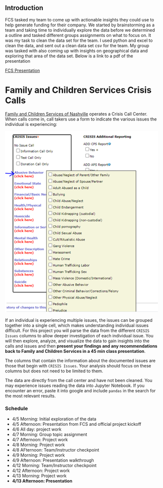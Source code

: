 ## Introduction
FCS tasked my team to come up with actionable insights they could use to help generate funding for their company. We started by brainstorming as a team and taking time to individually explore the data before we determined a outline and tasked different groups assignments on what to focus on. It was my task to clean the data set for the team. I used python and excel to clean the data, and sent out a clean data set csv for the team. My group was tasked with also coming up with insights on geographical data and exploring that area of the data set. Below is a link to a pdf of the presentation
  
[FCS Presentation](data/FCS_Presentation.pdf)

# Family and Children Services Crisis Calls

[Family and Children Services of Nashville](http://www.fcsnashville.org/) operates a Crisis Call Center. When calls come in, call takers use a form to indicate the various issues the individual is experiencing: 

![crisis_call_form](assets/crisis_call_form.png)

If an individual is experiencing multiple issues, the issues can be grouped together into a single cell, which makes understanding individual issues difficult. For this project you will parse the data from the different `CRISIS Issues` columns to allow deeper investigation of each individual issue. You will then explore, analyze, and visualize the data to gain insights into the calls and issues and then **present your findings and any recommendations back to Family and Children Services in a 45 min class presentation**.

The columns that contain the information about the documented issues are those that begin with `CRISIS Issues`. Your analysis should focus on these columns but does not need to be limited to them. 

The data are directly from the call center and have not been cleaned. You may experience issues reading the data into Jupyter Notebook. If you encounter an error, paste it into google and include `pandas` in the search for the most relevant results.

### Schedule

- 4/5 Morning: Initial exploration of the data
- 4/5 Afternoon: Presentation from FCS and official project kickoff
- 4/6 All day: project work
- 4/7 Morning: Group topic assignment
- 4/7 Afternoon: Project work
- 4/8 Morning: Project work
- 4/8 AFternoon: Team/Instructor checkpoint
- 4/9 Morning: Project work
- 4/9 Afternoon: Presentation walkthrough
- 4/12 Morning: Team/Instructor checkpoint
- 4/12 Afternoon: Project work
- 4/13 Morning: Project work
- **4/13 Afternoon: Presentation**
